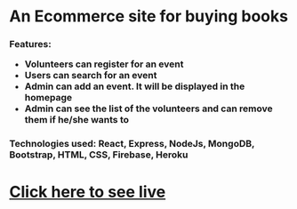 <h1>An Ecommerce site for buying books</h1>
<h3>
  Features:
  <ul>
    <li>Volunteers can register for an event</li>
    <li>Users can search for an event</li>
    <li>Admin can add an event. It will be displayed in the homepage</li>
    <li>Admin can see the list of the volunteers and can remove them if he/she wants to</li>
  </ul>
</h3>
<h3>Technologies used: React, Express, NodeJs, MongoDB, Bootstrap, HTML, CSS, Firebase, Heroku</h3>
<h1><a href="https://volunteer-network-67cb1.web.app/" target="_blank">Click here to see live</a></h1>
